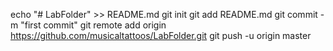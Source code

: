 echo "# LabFolder" >> README.md
git init
git add README.md
git commit -m "first commit"
git remote add origin https://github.com/musicaltattoos/LabFolder.git
git push -u origin master
